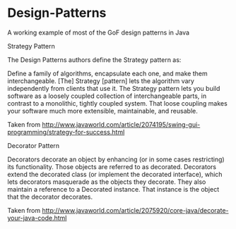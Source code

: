 # Design-Patterns
A working example of most of the GoF design patterns in Java

Strategy Pattern
</hr>

The Design Patterns authors define the Strategy pattern as:

Define a family of algorithms, encapsulate each one, and make them interchangeable. [The] Strategy [pattern] lets the algorithm vary independently from clients that use it.
The Strategy pattern lets you build software as a loosely coupled collection of interchangeable parts, in contrast to a monolithic, tightly coupled system. That loose coupling makes your software much more extensible, maintainable, and reusable.

Taken from http://www.javaworld.com/article/2074195/swing-gui-programming/strategy-for-success.html

Decorator Pattern

Decorators decorate an object by enhancing (or in some cases restricting) its functionality. Those objects are referred to as decorated. Decorators extend the decorated class (or implement the decorated interface), which lets decorators masquerade as the objects they decorate. They also maintain a reference to a Decorated instance. That instance is the object that the decorator decorates.

Taken from http://www.javaworld.com/article/2075920/core-java/decorate-your-java-code.html


